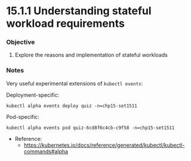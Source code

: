 # 15.1.1 Understanding stateful workload requirements


### Objective

1. Explore the reasons and implementation of stateful workloads


### Notes

Very useful experimental extensions of `kubectl events`:

Deployment-specific:

```
kubectl alpha events deploy quiz -n=chp15-set1511
```

Pod-specific:

```
kubectl alpha events pod quiz-6cd8f6c4cb-c9f58 -n=chp15-set1511
```

* Reference:
	- https://kubernetes.io/docs/reference/generated/kubectl/kubectl-commands#alpha